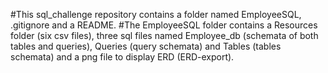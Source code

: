 #This sql_challenge repository contains a folder named EmployeeSQL, .gitignore and a README.
#The EmployeeSQL folder contains a Resources folder (six csv files), three sql files named Employee_db (schemata of both tables and queries), Queries (query schemata) and Tables (tables schemata) and a png file to display ERD (ERD-export).
